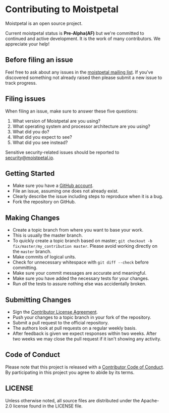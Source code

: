 # Contributing to Moistpetal

Moistpetal is an open source project.

Current moistpetal status is **Pre-Alpha(AF)** but we're committed to continued and active development. It is the work of many contributors. We appreciate your help!


## Before filing an issue

Feel free to ask about any issues in the [moistpetal mailing list](https://groups.google.com/forum/#!forum/moistpetal). If you've discovered something not already raised then please submit a new issue to track progress.


## Filing issues

When filing an issue, make sure to answer these five questions:

1. What version of Moistpetal are you using?
2. What operating system and processor architecture are you using?
3. What did you do?
4. What did you expect to see?
5. What did you see instead?

Sensitive security-related issues should be reported to
[security@moistpetal.io](mailto:security@moistpetal.io).


## Getting Started

* Make sure you have a [GitHub account](https://github.com/signup/free).
* File an issue, assuming one does not already exist.
* Clearly describe the issue including steps to reproduce when it is a bug.
* Fork the repository on GitHub.


## Making Changes

* Create a topic branch from where you want to base your work.
* This is usually the master branch.
* To quickly create a topic branch based on master; `git checkout -b
fix/master/my_contribution master`. Please avoid working directly on the
`master` branch.
* Make commits of logical units.
* Check for unnecessary whitespace with `git diff --check` before committing.
* Make sure your commit messages are accurate and meaningful.
* Make sure you have added the necessary tests for your changes.
* Run _all_ the tests to assure nothing else was accidentally broken.


## Submitting Changes

* Sign the [Contributor License Agreement](https://cla.github.com/).
* Push your changes to a topic branch in your fork of the repository.
* Submit a pull request to the official repository.
* The authors look at pull requests on a regular weekly basis.
* After feedback is given we expect responses within two weeks. After two
weeks we may close the pull request if it isn't showing any activity.


## Code of Conduct

Please note that this project is released with a [Contributor Code of Conduct](CONDUCT.md).
By participating in this project you agree to abide by its terms.


## LICENSE

Unless otherwise noted, all source files are distributed under
the Apache-2.0 license found in the LICENSE file.
